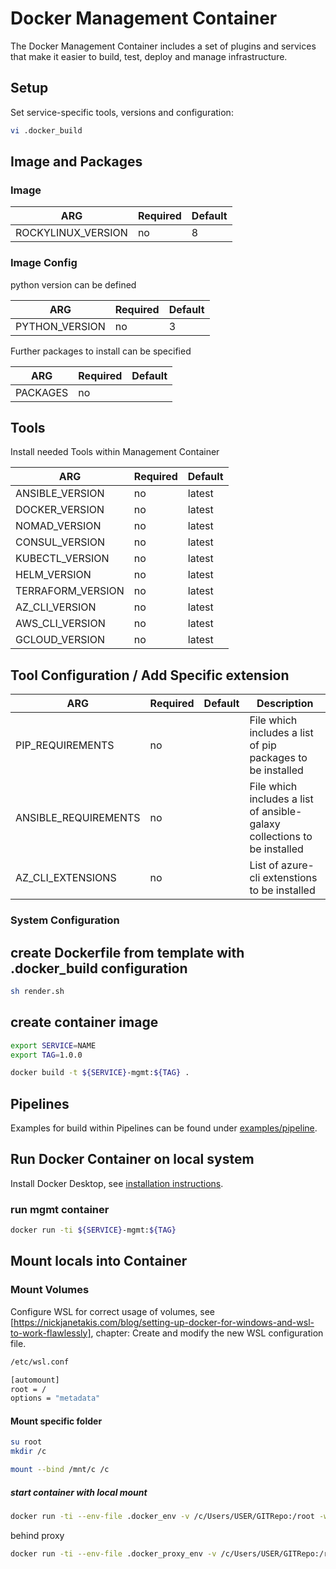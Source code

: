 # Docker Management Container

The Docker Management Container includes a set of plugins and services that make it easier to build, test, deploy and manage infrastructure.

## Setup

Set service-specific tools, versions and configuration:

``` bash
vi .docker_build
```

## Image and Packages

### Image

| ARG                | Required | Default |
| ------------------ | -------- | ------- |
| ROCKYLINUX_VERSION | no       | 8       |

### Image Config

python version can be defined

| ARG              | Required | Default |
| ---------------- | -------- | ------- |
| PYTHON_VERSION   | no       | 3       |

Further packages to install can be specified

| ARG              | Required | Default |
| ---------------- | -------- | ------- |
| PACKAGES         | no       |         |

## Tools

Install needed Tools within Management Container

| ARG               | Required | Default |
| ----------------- | -------- | ------- |
| ANSIBLE_VERSION   | no       | latest  |
| DOCKER_VERSION    | no       | latest  |
| NOMAD_VERSION     | no       | latest  |
| CONSUL_VERSION    | no       | latest  |
| KUBECTL_VERSION   | no       | latest  |
| HELM_VERSION      | no       | latest  |
| TERRAFORM_VERSION | no       | latest  |
| AZ_CLI_VERSION    | no       | latest  |
| AWS_CLI_VERSION   | no       | latest  |
| GCLOUD_VERSION    | no       | latest  |

## Tool Configuration / Add Specific extension

| ARG                  | Required | Default | Description                                                              |
| -------------------- | -------- | ------- | ------------------------------------------------------------------------ |
| PIP_REQUIREMENTS     | no       |         | File which includes a list of pip packages to be installed               |
| ANSIBLE_REQUIREMENTS | no       |         | File which includes a list of ansible-galaxy collections to be installed |
| AZ_CLI_EXTENSIONS    | no       |         | List of azure-cli extenstions to be installed                            |

### System Configuration

## create Dockerfile from template with .docker_build configuration

``` bash
sh render.sh
```

## create container image

``` bash
export SERVICE=NAME
export TAG=1.0.0

docker build -t ${SERVICE}-mgmt:${TAG} .
```

## Pipelines

Examples for build within Pipelines can be found under [examples/pipeline]().

## Run Docker Container on local system

Install Docker Desktop, see [installation instructions](https://nickjanetakis.com/blog/setting-up-docker-for-windows-and-wsl-to-work-flawlessly).

### run mgmt container

``` bash
docker run -ti ${SERVICE}-mgmt:${TAG}
```

## Mount locals into Container

### Mount Volumes

Configure WSL for correct usage of volumes, see [https://nickjanetakis.com/blog/setting-up-docker-for-windows-and-wsl-to-work-flawlessly], chapter: Create and modify the new WSL configuration file.

``` bash
/etc/wsl.conf

[automount]
root = /
options = "metadata"
```

#### Mount specific folder

``` bash
su root
mkdir /c

mount --bind /mnt/c /c
```

##### start container with local mount

``` bash
docker run -ti --env-file .docker_env -v /c/Users/USER/GITRepo:/root -w /root -ti ${SERVICE}-mgmt:${TAG}
```

behind proxy

``` bash
docker run -ti --env-file .docker_proxy_env -v /c/Users/USER/GITRepo:/root -w /root -ti ${SERVICE}-mgmt:${TAG}
```

